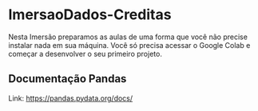 # ImersaoDados-Creditas

Nesta Imersão preparamos as aulas de uma forma que você não precise instalar nada em sua máquina. Você só precisa acessar o Google Colab e começar a desenvolver o seu primeiro projeto.

## Documentação Pandas

Link: https://pandas.pydata.org/docs/
